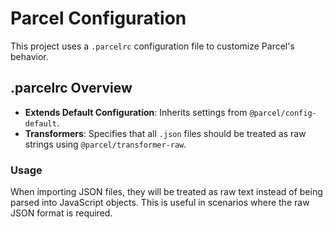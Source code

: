# Parcel Configuration

This project uses a `.parcelrc` configuration file to customize Parcel's behavior.

## .parcelrc Overview

- **Extends Default Configuration**: Inherits settings from `@parcel/config-default`.
- **Transformers**: Specifies that all `.json` files should be treated as raw strings using `@parcel/transformer-raw`.

### Usage

When importing JSON files, they will be treated as raw text instead of being parsed into JavaScript objects. This is useful in scenarios where the raw JSON format is required.
